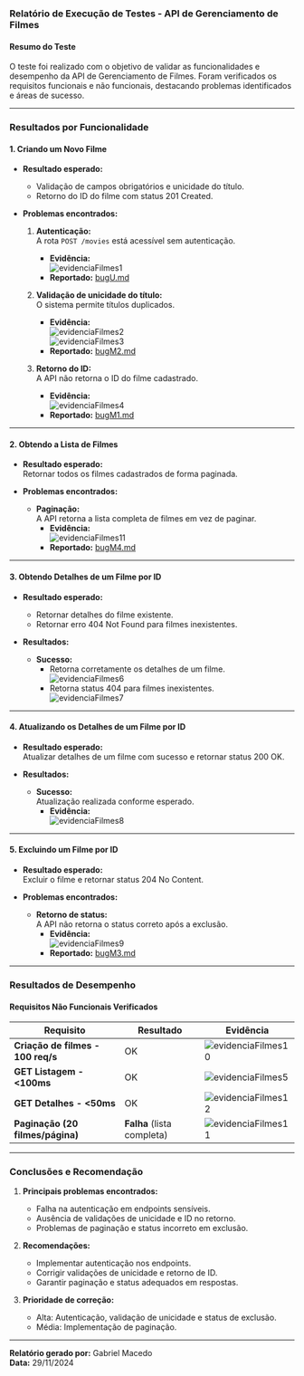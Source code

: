 ### **Relatório de Execução de Testes - API de Gerenciamento de Filmes**

#### **Resumo do Teste**

O teste foi realizado com o objetivo de validar as funcionalidades e desempenho da API de Gerenciamento de Filmes. Foram verificados os requisitos funcionais e não funcionais, destacando problemas identificados e áreas de sucesso.

---

### **Resultados por Funcionalidade**

#### **1. Criando um Novo Filme**

- **Resultado esperado:**

  - Validação de campos obrigatórios e unicidade do título.
  - Retorno do ID do filme com status 201 Created.

- **Problemas encontrados:**

  1. **Autenticação:**  
     A rota `POST /movies` está acessível sem autenticação.

     - **Evidência:**  
       ![evidenciaFilmes1](assets/evidenciaFilmes1.png)
     - **Reportado:** [bugU.md](./bugs/bugU.md)

  2. **Validação de unicidade do título:**  
     O sistema permite títulos duplicados.

     - **Evidência:**  
       ![evidenciaFilmes2](assets/evidenciaFilmes2.png)  
       ![evidenciaFilmes3](assets/evidenciaFilmes3.png)
     - **Reportado:** [bugM2.md](./bugs/bugM2.md)

  3. **Retorno do ID:**  
     A API não retorna o ID do filme cadastrado.
     - **Evidência:**  
       ![evidenciaFilmes4](assets/evidenciaFilmes4.png)
     - **Reportado:** [bugM1.md](./bugs/bugM1.md)

---

#### **2. Obtendo a Lista de Filmes**

- **Resultado esperado:**  
  Retornar todos os filmes cadastrados de forma paginada.

- **Problemas encontrados:**
  - **Paginação:**  
    A API retorna a lista completa de filmes em vez de paginar.
    - **Evidência:**  
      ![evidenciaFilmes11](assets/evidenciaFilmes11.png)
    - **Reportado:** [bugM4.md](./bugs/bugM4.md)

---

#### **3. Obtendo Detalhes de um Filme por ID**

- **Resultado esperado:**

  - Retornar detalhes do filme existente.
  - Retornar erro 404 Not Found para filmes inexistentes.

- **Resultados:**
  - **Sucesso:**
    - Retorna corretamente os detalhes de um filme.  
      ![evidenciaFilmes6](assets/evidenciaFilmes6.png)
    - Retorna status 404 para filmes inexistentes.  
      ![evidenciaFilmes7](assets/evidenciaFilmes7.png)

---

#### **4. Atualizando os Detalhes de um Filme por ID**

- **Resultado esperado:**  
  Atualizar detalhes de um filme com sucesso e retornar status 200 OK.

- **Resultados:**
  - **Sucesso:**  
    Atualização realizada conforme esperado.
    - **Evidência:**  
      ![evidenciaFilmes8](assets/evidenciaFilmes8.png)

---

#### **5. Excluindo um Filme por ID**

- **Resultado esperado:**  
  Excluir o filme e retornar status 204 No Content.

- **Problemas encontrados:**
  - **Retorno de status:**  
    A API não retorna o status correto após a exclusão.
    - **Evidência:**  
      ![evidenciaFilmes9](assets/evidenciaFilmes9.png)
    - **Reportado:** [bugM3.md](./bugs/bugM3.md)

---

### **Resultados de Desempenho**

#### **Requisitos Não Funcionais Verificados**

| Requisito                         | Resultado                  | Evidência                                          |
| --------------------------------- | -------------------------- | -------------------------------------------------- |
| **Criação de filmes - 100 req/s** | OK                         | ![evidenciaFilmes10](assets/evidenciaFilmes10.png) |
| **GET Listagem - <100ms**         | OK                         | ![evidenciaFilmes5](assets/evidenciaFilmes5.png)   |
| **GET Detalhes - <50ms**          | OK                         | ![evidenciaFilmes12](assets/evidenciaFilmes12.png) |
| **Paginação (20 filmes/página)**  | **Falha** (lista completa) | ![evidenciaFilmes11](assets/evidenciaFilmes11.png) |

---

### **Conclusões e Recomendação**

1. **Principais problemas encontrados:**

   - Falha na autenticação em endpoints sensíveis.
   - Ausência de validações de unicidade e ID no retorno.
   - Problemas de paginação e status incorreto em exclusão.

2. **Recomendações:**

   - Implementar autenticação nos endpoints.
   - Corrigir validações de unicidade e retorno de ID.
   - Garantir paginação e status adequados em respostas.

3. **Prioridade de correção:**
   - Alta: Autenticação, validação de unicidade e status de exclusão.
   - Média: Implementação de paginação.

---

**Relatório gerado por:** Gabriel Macedo  
**Data:** 29/11/2024
